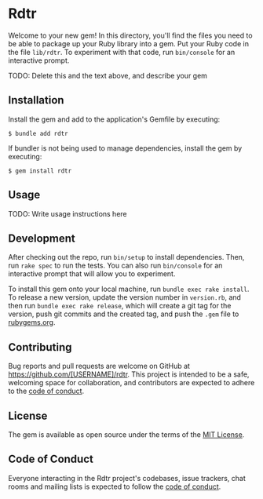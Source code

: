# Rdtr

Welcome to your new gem! In this directory, you'll find the files you need to be able to package up your Ruby library into a gem. Put your Ruby code in the file `lib/rdtr`. To experiment with that code, run `bin/console` for an interactive prompt.

TODO: Delete this and the text above, and describe your gem

## Installation

Install the gem and add to the application's Gemfile by executing:

    $ bundle add rdtr

If bundler is not being used to manage dependencies, install the gem by executing:

    $ gem install rdtr

## Usage

TODO: Write usage instructions here

## Development

After checking out the repo, run `bin/setup` to install dependencies. Then, run `rake spec` to run the tests. You can also run `bin/console` for an interactive prompt that will allow you to experiment.

To install this gem onto your local machine, run `bundle exec rake install`. To release a new version, update the version number in `version.rb`, and then run `bundle exec rake release`, which will create a git tag for the version, push git commits and the created tag, and push the `.gem` file to [rubygems.org](https://rubygems.org).

## Contributing

Bug reports and pull requests are welcome on GitHub at https://github.com/[USERNAME]/rdtr. This project is intended to be a safe, welcoming space for collaboration, and contributors are expected to adhere to the [code of conduct](https://github.com/[USERNAME]/rdtr/blob/main/CODE_OF_CONDUCT.md).

## License

The gem is available as open source under the terms of the [MIT License](https://opensource.org/licenses/MIT).

## Code of Conduct

Everyone interacting in the Rdtr project's codebases, issue trackers, chat rooms and mailing lists is expected to follow the [code of conduct](https://github.com/[USERNAME]/rdtr/blob/main/CODE_OF_CONDUCT.md).
